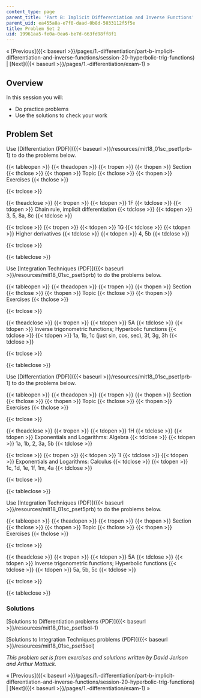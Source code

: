 ```yaml
---
content_type: page
parent_title: 'Part B: Implicit Differentiation and Inverse Functions'
parent_uid: ea455a8a-e7f0-daad-0b8d-5033112f5f5e
title: Problem Set 2
uid: 19961aa5-fe0a-0ea6-be7d-663fd98ff8f1
---
```


« [Previous]({{< baseurl >}}/pages/1.-differentiation/part-b-implicit-differentiation-and-inverse-functions/session-20-hyperbolic-trig-functions) | [Next]({{< baseurl >}}/pages/1.-differentiation/exam-1) »

Overview
--------

In this session you will:

*   Do practice problems
*   Use the solutions to check your work

Problem Set
-----------

Use [Differentiation (PDF)]({{< baseurl >}}/resources/mit18_01sc_pset1prb-1) to do the problems below.

{{< tableopen >}}
{{< theadopen >}}
{{< tropen >}}
{{< thopen >}}
Section
{{< thclose >}}
{{< thopen >}}
Topic
{{< thclose >}}
{{< thopen >}}
Exercises
{{< thclose >}}

{{< trclose >}}

{{< theadclose >}}
{{< tropen >}}
{{< tdopen >}}
1F
{{< tdclose >}}
{{< tdopen >}}
Chain rule, implicit differentiation
{{< tdclose >}}
{{< tdopen >}}
3, 5, 8a, 8c
{{< tdclose >}}

{{< trclose >}}
{{< tropen >}}
{{< tdopen >}}
1G
{{< tdclose >}}
{{< tdopen >}}
Higher derivatives
{{< tdclose >}}
{{< tdopen >}}
4, 5b
{{< tdclose >}}

{{< trclose >}}

{{< tableclose >}}

Use [Integration Techniques (PDF)]({{< baseurl >}}/resources/mit18_01sc_pset5prb) to do the problems below.

{{< tableopen >}}
{{< theadopen >}}
{{< tropen >}}
{{< thopen >}}
Section
{{< thclose >}}
{{< thopen >}}
Topic
{{< thclose >}}
{{< thopen >}}
Exercises
{{< thclose >}}

{{< trclose >}}

{{< theadclose >}}
{{< tropen >}}
{{< tdopen >}}
5A
{{< tdclose >}}
{{< tdopen >}}
Inverse trigonometric functions; Hyperbolic functions
{{< tdclose >}}
{{< tdopen >}}
1a, 1b, 1c (just sin, cos, sec), 3f, 3g, 3h
{{< tdclose >}}

{{< trclose >}}

{{< tableclose >}}

Use [Differentiation (PDF)]({{< baseurl >}}/resources/mit18_01sc_pset1prb-1) to do the problems below.

{{< tableopen >}}
{{< theadopen >}}
{{< tropen >}}
{{< thopen >}}
Section
{{< thclose >}}
{{< thopen >}}
Topic
{{< thclose >}}
{{< thopen >}}
Exercises
{{< thclose >}}

{{< trclose >}}

{{< theadclose >}}
{{< tropen >}}
{{< tdopen >}}
1H
{{< tdclose >}}
{{< tdopen >}}
Exponentials and Logarithms: Algebra
{{< tdclose >}}
{{< tdopen >}}
1a, 1b, 2, 3a, 5b
{{< tdclose >}}

{{< trclose >}}
{{< tropen >}}
{{< tdopen >}}
1I
{{< tdclose >}}
{{< tdopen >}}
Exponentials and Logarithms: Calculus
{{< tdclose >}}
{{< tdopen >}}
1c, 1d, 1e, 1f, 1m, 4a
{{< tdclose >}}

{{< trclose >}}

{{< tableclose >}}

Use [Integration Techniques (PDF)]({{< baseurl >}}/resources/mit18_01sc_pset5prb) to do the problems below.

{{< tableopen >}}
{{< theadopen >}}
{{< tropen >}}
{{< thopen >}}
Section
{{< thclose >}}
{{< thopen >}}
Topic
{{< thclose >}}
{{< thopen >}}
Exercises
{{< thclose >}}

{{< trclose >}}

{{< theadclose >}}
{{< tropen >}}
{{< tdopen >}}
5A
{{< tdclose >}}
{{< tdopen >}}
Inverse trigonometric functions; Hyperbolic functions
{{< tdclose >}}
{{< tdopen >}}
5a, 5b, 5c
{{< tdclose >}}

{{< trclose >}}

{{< tableclose >}}

### Solutions

[Solutions to Differentiation problems (PDF)]({{< baseurl >}}/resources/mit18_01sc_pset1sol-1)

[Solutions to Integration Techniques problems (PDF)]({{< baseurl >}}/resources/mit18_01sc_pset5sol)

_This problem set is from exercises and solutions written by David Jerison and Arthur Mattuck._

« [Previous]({{< baseurl >}}/pages/1.-differentiation/part-b-implicit-differentiation-and-inverse-functions/session-20-hyperbolic-trig-functions) | [Next]({{< baseurl >}}/pages/1.-differentiation/exam-1) »
